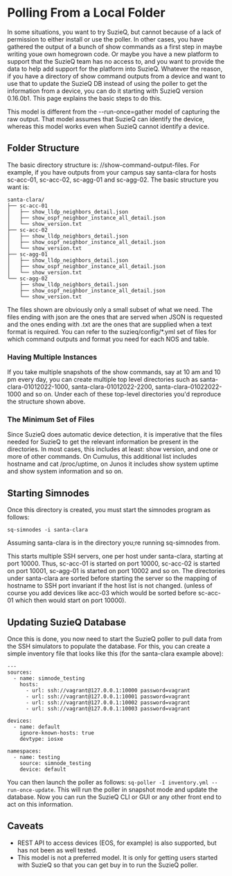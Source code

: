 # Polling From a Local Folder

In some situations, you want to try SuzieQ, but cannot because of a lack of permission to either install or use the poller. In other cases, you have gathered the output of a bunch of show commands as a first step in maybe writing youe own homegrown code. Or maybe you have a new platform to support that the SuzieQ team has no access to, and you want to provide the data to help add support for the platform into SuzieQ. Whatever the reason, if you have a directory of show command outputs from a device and want to use that to update the SuzieQ DB instead of using the poller to get the information from a device, you can do it starting with SuzieQ version 0.16.0b1. This page explains the basic steps to do this.

This model is different from the --run-once=gather model of capturing the raw output. That model assumes that SuzieQ can identify the device, whereas this model works even when SuzieQ cannot identify a device.

## Folder Structure

The basic directory structure is: <top-level-dir>/<hostname>/show-command-output-files. For example, if you have outputs from your campus say santa-clara for hosts sc-acc-01, sc-acc-02, sc-agg-01 and sc-agg-02. The basic structure you want is:
```
santa-clara/
├── sc-acc-01
│   ├── show_lldp_neighbors_detail.json
│   ├── show_ospf_neighbor_instance_all_detail.json
│   └── show_version.txt
├── sc-acc-02
│   ├── show_lldp_neighbors_detail.json
│   ├── show_ospf_neighbor_instance_all_detail.json
│   └── show_version.txt
├── sc-agg-01
│   ├── show_lldp_neighbors_detail.json
│   ├── show_ospf_neighbor_instance_all_detail.json
│   └── show_version.txt
└── sc-agg-02
    ├── show_lldp_neighbors_detail.json
    ├── show_ospf_neighbor_instance_all_detail.json
    └── show_version.txt
```
The files shown are obviously only a small subset of what we need. The files ending with json are the ones that are served when JSON is requested and the ones ending with .txt are the ones that are supplied when a text format is required. You can refer to the suzieq/config/*.yml set of files for which command outputs and format you need for each NOS and table.

### Having Multiple Instances

If you take multiple snapshots of the show commands, say at 10 am and 10 pm every day, you can create multiple top level directories such as santa-clara-01012022-1000, santa-clara-01012022-2200, santa-clara-01022022-1000 and so on. Under each of these top-level directories you'd reproduce the structure shown above.

### The Minimum Set of Files

Since SuzieQ does automatic device detection, it is imperative that the files needed for SuzieQ to get the relevant information be present in the directories. In most cases, this includes at least: show version, and one or more of other commands. On Cumulus, this additional list includes hostname and cat /proc/uptime, on Junos it includes show system uptime and show system information and so on. 

## Starting Simnodes

Once this directory is created, you must start the simnodes program as follows:
```
sq-simnodes -i santa-clara
```
Assuming santa-clara is in the directory you;re running sq-simnodes from.

This starts multiple SSH servers, one per host under santa-clara, starting at port 10000. Thus, sc-acc-01 is started on port 10000, sc-acc-02 is started on port 10001, sc-agg-01 is started on port 10002 and so on. The directories under santa-clara are sorted before starting the server so the mapping of hostname to SSH port invariant if the host list is not changed. (unless of course you add devices like acc-03 which would be sorted before sc-acc-01 which then would start on port 10000).

## Updating SuzieQ Database

Once this is done, you now need to start the SuzieQ poller to pull data from the SSH simulators to populate the database. For this, you can create a simple inventory file that looks like this (for the santa-clara example above):
```
---
sources:
  - name: simnode_testing
    hosts:
      - url: ssh://vagrant@127.0.0.1:10000 password=vagrant
      - url: ssh://vagrant@127.0.0.1:10001 password=vagrant
      - url: ssh://vagrant@127.0.0.1:10002 password=vagrant
      - url: ssh://vagrant@127.0.0.1:10003 password=vagrant

devices:
  - name: default
    ignore-known-hosts: true
    devtype: iosxe

namespaces:
  - name: testing
    source: simnode_testing
    device: default
```
You can then launch the poller as follows: ```sq-poller -I inventory.yml --run-once-update```. This will run the poller in snapshot mode and update the database. Now you can run the SuzieQ CLI or GUI or any other front end to act on this information.

## Caveats

* REST API to access devices (EOS, for example) is also supported, but has not been as well tested. 
* This model is not a preferred model. It is only for getting users started with SuzieQ so that you can get buy in to run the SuzieQ poller.
